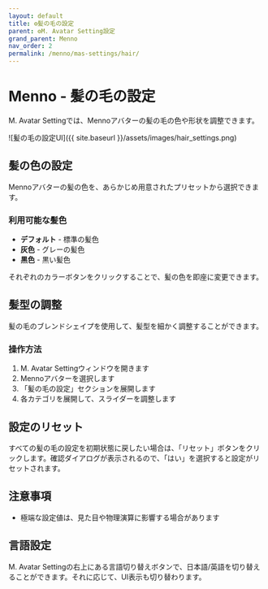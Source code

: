 ```yaml
---
layout: default
title: ⚙️髪の毛の設定
parent: ⚙️M. Avatar Setting設定
grand_parent: Menno
nav_order: 2
permalink: /menno/mas-settings/hair/
---
```


# Menno - 髪の毛の設定

M. Avatar Settingでは、Mennoアバターの髪の毛の色や形状を調整できます。

![髪の毛の設定UI]({{ site.baseurl }}/assets/images/hair_settings.png)

## 髪の色の設定

Mennoアバターの髪の色を、あらかじめ用意されたプリセットから選択できます。

### 利用可能な髪色

* **デフォルト** - 標準の髪色
* **灰色** - グレーの髪色
* **黒色** - 黒い髪色

それぞれのカラーボタンをクリックすることで、髪の色を即座に変更できます。

## 髪型の調整

髪の毛のブレンドシェイプを使用して、髪型を細かく調整することができます。

### 操作方法

1. M. Avatar Settingウィンドウを開きます
2. Mennoアバターを選択します
3. 「髪の毛の設定」セクションを展開します
4. 各カテゴリを展開して、スライダーを調整します

## 設定のリセット

すべての髪の毛の設定を初期状態に戻したい場合は、「リセット」ボタンをクリックします。確認ダイアログが表示されるので、「はい」を選択すると設定がリセットされます。

## 注意事項

* 極端な設定値は、見た目や物理演算に影響する場合があります

## 言語設定

M. Avatar Settingの右上にある言語切り替えボタンで、日本語/英語を切り替えることができます。それに応じて、UI表示も切り替わります。 